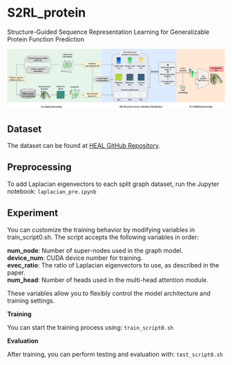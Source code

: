 # S2RL_protein
Structure-Guided Sequence Representation Learning for Generalizable Protein Function Prediction  

![S2RL main pipeline](Structure_Figure16.png)

## Dataset
The dataset can be found at [HEAL GitHub Repository](https://github.com/ZhonghuiGu/HEAL).

## Preprocessing
To add Laplacian eigenvectors to each split graph dataset, run the Jupyter notebook:  `laplacian_pre.ipynb`

## Experiment
You can customize the training behavior by modifying variables in train_script0.sh. The script accepts the following variables in order:

**num_node**: Number of super-nodes used in the graph model.  
**device_num**: CUDA device number for training.  
**evec_ratio**: The ratio of Laplacian eigenvectors to use, as described in the paper.  
**num_head**: Number of heads used in the multi-head attention module.  

These variables allow you to flexibly control the model architecture and training settings.

**Training**

You can start the training process using:  `train_script0.sh`

**Evaluation**

After training, you can perform testing and evaluation with:  `test_script0.sh`
